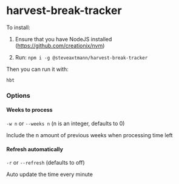 # harvest-break-tracker

To install:

1. Ensure that you have NodeJS installed (https://github.com/creationix/nvm)

2. Run: ```npm i -g @steveaxtmann/harvest-break-tracker```

Then you can run it with:

```hbt```

### Options

#### Weeks to process

```-w n``` or ```--weeks n``` (n is an integer, defaults to 0)

Include the n amount of previous weeks when processing time left

#### Refresh automatically

```-r``` or ```--refresh``` (defaults to off)

Auto update the time every minute
